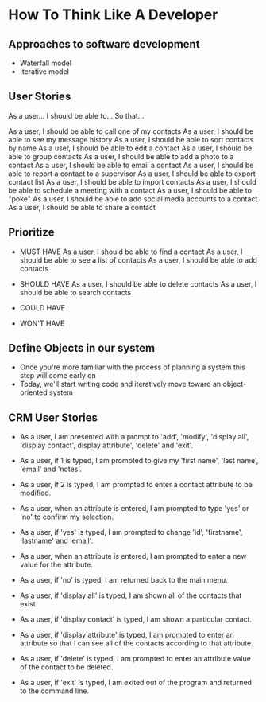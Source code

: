 # How To Think Like A Developer

## Approaches to software development
- Waterfall model
- Iterative model



## User Stories

As a user...
I should be able to...
So that...


As a user, I should be able to call one of my contacts
As a user, I should be able to see my message history
As a user, I should be able to sort contacts by name
As a user, I should be able to edit a contact
As a user, I should be able to group contacts
As a user, I should be able to add a photo to a contact
As a user, I should be able to email a contact
As a user, I should be able to report a contact to a supervisor
As a user, I should be able to export contact list
As a user, I should be able to import contacts
As a user, I should be able to schedule a meeting with a contact
As a user, I should be able to "poke"
As a user, I should be able to add social media accounts to a contact
As a user, I should be able to share a contact






## Prioritize

- MUST HAVE
As a user, I should be able to find a contact
As a user, I should be able to see a list of contacts
As a user, I should be able to add contacts


- SHOULD HAVE
As a user, I should be able to delete contacts
As a user, I should be able to search contacts

- COULD HAVE

- WON'T HAVE





## Define Objects in our system

- Once you're more familiar with the process of planning a system this step will come early on
- Today, we'll start writing code and iteratively move toward an object-oriented system







## CRM User Stories

- As a user, I am presented with a prompt to 'add', 'modify', 'display all', 'display contact', display attribute', 'delete' and 'exit'.

- As a user, if 1 is typed, I am prompted to give my 'first name', 'last name', 'email' and 'notes'.

- As a user, if 2 is typed, I am prompted to enter a contact attribute to be modified.

- As a user, when an attribute is entered, I am prompted to type 'yes' or 'no' to confirm my selection.

- As a user, if 'yes' is typed, I am prompted to change 'id', 'firstname', 'lastname' and 'email'.

- As a user, when an attribute is entered, I am prompted to enter a new value for the attribute.

- As a user, if 'no' is typed, I am returned back to the main menu.

- As a user, if 'display all' is typed, I am shown all of the contacts that exist.

- As a user, if 'display contact' is typed, I am shown a particular contact.

- As a user, if 'display attribute' is typed, I am prompted to enter an attribute so that I can see all of the contacts according to that attribute.

- As a user, if 'delete' is typed, I am prompted to enter an attribute value of the contact to be deleted.

- As a user, if 'exit' is typed, I am exited out of the program and returned to the command line.
